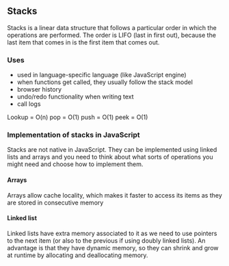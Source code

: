 ## Stacks

Stacks is a linear data structure that follows a particular order in which the operations are performed.
The order is LIFO (last in first out), because the last item that comes in is the first item that comes out.

### Uses

- used in language-specific language (like JavaScript engine)
- when functions get called, they usually follow the stack model
- browser history
- undo/redo functionality when writing text
- call logs

Lookup = O(n)
pop = O(1)
push = O(1)
peek = O(1)

### Implementation of stacks in JavaScript

Stacks are not native in JavaScript. They can be implemented using linked lists and arrays and you need to think about what sorts of operations you might need and choose how to implement them.

#### Arrays

Arrays allow cache locality, which makes it faster to access its items as they are stored in consecutive memory

#### Linked list

Linked lists have extra memory associated to it as we need to use pointers to the next item (or also to the previous if using doubly linked lists).
An advantage is that they have dynamic memory, so they can shrink and grow at runtime by allocating and deallocating memory.
